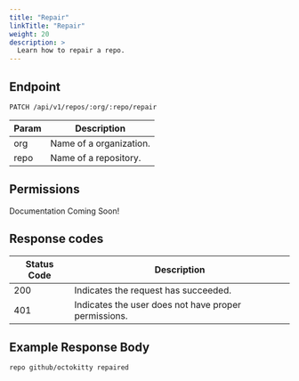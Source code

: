 ```yaml
---
title: "Repair"
linkTitle: "Repair"
weight: 20
description: >
  Learn how to repair a repo.
---
```


## Endpoint

```
PATCH /api/v1/repos/:org/:repo/repair
```

| Param | Description |
|---|---|
| org | Name of a organization. |
| repo | Name of a repository. |

## Permissions

Documentation Coming Soon!

## Response codes

| Status Code | Description |
|---|---|
| 200 | Indicates the request has succeeded. |
| 401 | Indicates the user does not have proper permissions. |

## Example Response Body

```
repo github/octokitty repaired
```
